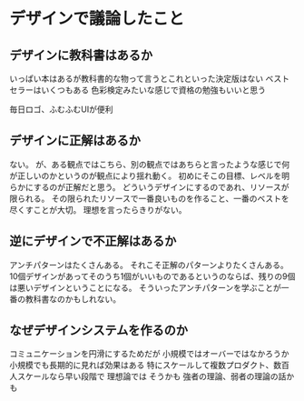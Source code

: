 # デザインで議論したこと

## デザインに教科書はあるか

いっぱい本はあるが教科書的な物って言うとこれといった決定版はない
ベストセラーはいくつもある
色彩検定みたいな感じで資格の勉強もいいと思う

毎日ロゴ、ふむふむUIが便利


## デザインに正解はあるか

ない。
が、ある観点ではこちら、別の観点ではあちらと言ったような感じで何が正しいのかというのが観点により揺れ動く。
初めにそこの目標、レベルを明らかにするのが正解だと思う。
どういうデザインにするのであれ、リソースが限られる。
その限られたリソースで一番良いものを作ること、一番のベストを尽くすことが大切。
理想を言ったらきりがない。

## 逆にデザインで不正解はあるか

アンチパターンはたくさんある。
それこそ正解のパターンよりたくさんある。
10個デザインがあってそのうち1個がいいものであるというのならば、残りの9個は悪いデザインということになる。
そういったアンチパターンを学ぶことが一番の教科書なのかもしれない。

## なぜデザインシステムを作るのか

コミュニケーションを円滑にするためだが
小規模ではオーバーではなかろうか
小規模でも長期的に見れば効果はある
特にスケールして複数プロダクト、数百人スケールなら早い段階で
理想論では
そうかも
強者の理論、弱者の理論の話かも
